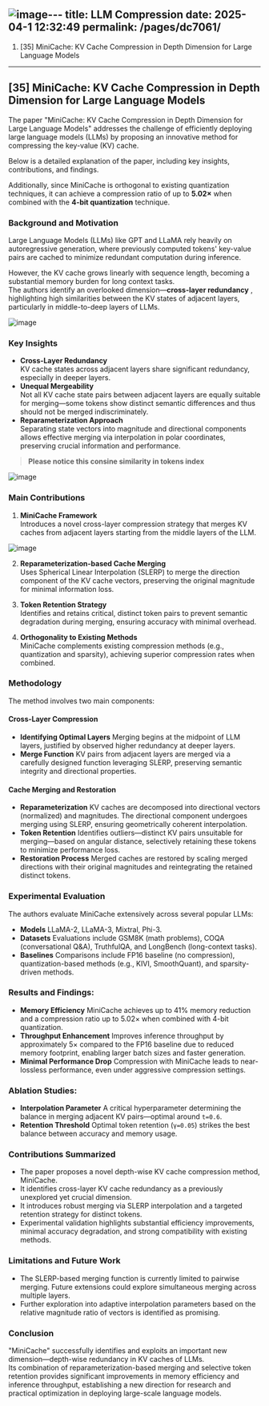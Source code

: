 ![image](https://github.com/user-attachments/assets/482708f1-8a14-404b-9a8a-c2b49f79d4db)---
title: LLM Compression
date: 2025-04-1 12:32:49
permalink: /pages/dc7061/
---

1. [35] MiniCache: KV Cache Compression in Depth Dimension for Large Language Models


---
## [35] MiniCache: KV Cache Compression in Depth Dimension for Large Language Models

The paper "MiniCache: KV Cache Compression in Depth Dimension for Large Language Models" addresses the challenge of efficiently deploying large language models (LLMs) by proposing an innovative method for compressing the key-value (KV) cache.

Below is a detailed explanation of the paper, including key insights, contributions, and findings.

Additionally, since MiniCache is orthogonal to existing quantization techniques, it can achieve a compression ratio of up to **5.02×** when combined with the **4-bit quantization** technique.

### Background and Motivation 
Large Language Models (LLMs) like GPT and LLaMA rely heavily on autoregressive generation, where previously computed tokens' key-value pairs are cached to minimize redundant computation during inference.

However, the KV cache grows linearly with sequence length, becoming a substantial memory burden for long context tasks.<br> The authors identify an overlooked dimension—**cross-layer redundancy** , highlighting high similarities between the KV states of adjacent layers, particularly in middle-to-deep layers of LLMs.

![image](https://github.com/user-attachments/assets/84d897bf-0c57-465e-84fe-831d4cdc56e2)


### Key Insights 
- **Cross-Layer Redundancy**<br>KV cache states across adjacent layers share significant redundancy, especially in deeper layers.
- **Unequal Mergeability**<br>Not all KV cache state pairs between adjacent layers are equally suitable for merging—some tokens show distinct semantic differences and thus should not be merged indiscriminately.
- **Reparameterization Approach**<br>Separating state vectors into magnitude and directional components allows effective merging via interpolation in polar coordinates, preserving crucial information and performance.

>**Please notice this consine similarity in tokens index**

![image](https://github.com/user-attachments/assets/8aca3d7b-3970-4d6f-a346-fe6dd9609db4)


### Main Contributions 
 
1. **MiniCache Framework** <br>Introduces a novel cross-layer compression strategy that merges KV caches from adjacent layers starting from the middle layers of the LLM.

![image](https://github.com/user-attachments/assets/282c4d68-fc9c-443b-9ad5-69a231d5e863)

 
2. **Reparameterization-based Cache Merging**<br>Uses Spherical Linear Interpolation (SLERP) to merge the direction component of the KV cache vectors, preserving the original magnitude for minimal information loss.

 
3. **Token Retention Strategy**<br>Identifies and retains critical, distinct token pairs to prevent semantic degradation during merging, ensuring accuracy with minimal overhead.
 
4. **Orthogonality to Existing Methods**<br>MiniCache complements existing compression methods (e.g., quantization and sparsity), achieving superior compression rates when combined.

### Methodology 
The method involves two main components:
#### Cross-Layer Compression 
- **Identifying Optimal Layers**
  Merging begins at the midpoint of LLM layers, justified by observed higher redundancy at deeper layers.
- **Merge Function**
  KV pairs from adjacent layers are merged via a carefully designed function leveraging SLERP, preserving semantic integrity and directional properties.
#### Cache Merging and Restoration 
- **Reparameterization**
  KV caches are decomposed into directional vectors (normalized) and magnitudes. The directional component undergoes merging using SLERP, ensuring geometrically coherent interpolation.
- **Token Retention**
  Identifies outliers—distinct KV pairs unsuitable for merging—based on angular distance, selectively retaining these tokens to minimize performance loss.
- **Restoration Process**
  Merged caches are restored by scaling merged directions with their original magnitudes and reintegrating the retained distinct tokens.
### Experimental Evaluation 
The authors evaluate MiniCache extensively across several popular LLMs:
- **Models**
  LLaMA-2, LLaMA-3, Mixtral, Phi-3.
- **Datasets**
  Evaluations include GSM8K (math problems), COQA (conversational Q&A), TruthfulQA, and LongBench (long-context tasks).
- **Baselines**
  Comparisons include FP16 baseline (no compression), quantization-based methods (e.g., KIVI, SmoothQuant), and sparsity-driven methods.
### Results and Findings: 
- **Memory Efficiency**
  MiniCache achieves up to 41% memory reduction and a compression ratio up to 5.02× when combined with 4-bit quantization.
- **Throughput Enhancement**
  Improves inference throughput by approximately 5× compared to the FP16 baseline due to reduced memory footprint, enabling larger batch sizes and faster generation.
- **Minimal Performance Drop**
  Compression with MiniCache leads to near-lossless performance, even under aggressive compression settings.
### Ablation Studies: 
- **Interpolation Parameter**
  A critical hyperparameter determining the balance in merging adjacent KV pairs—optimal around `t=0.6`.
- **Retention Threshold**
  Optimal token retention (`γ=0.05`) strikes the best balance between accuracy and memory usage.
### Contributions Summarized 
- The paper proposes a novel depth-wise KV cache compression method, MiniCache.
- It identifies cross-layer KV cache redundancy as a previously unexplored yet crucial dimension.
- It introduces robust merging via SLERP interpolation and a targeted retention strategy for distinct tokens.
- Experimental validation highlights substantial efficiency improvements, minimal accuracy degradation, and strong compatibility with existing methods.
### Limitations and Future Work 
- The SLERP-based merging function is currently limited to pairwise merging.
  Future extensions could explore simultaneous merging across multiple layers.
- Further exploration into adaptive interpolation parameters based on the relative magnitude ratio of vectors is identified as promising.
### Conclusion 
"MiniCache" successfully identifies and exploits an important new dimension—depth-wise redundancy in KV caches of LLMs.<br>
Its combination of reparameterization-based merging and selective token retention provides significant improvements in memory efficiency and inference throughput, establishing a new direction for research and practical optimization in deploying large-scale language models.
